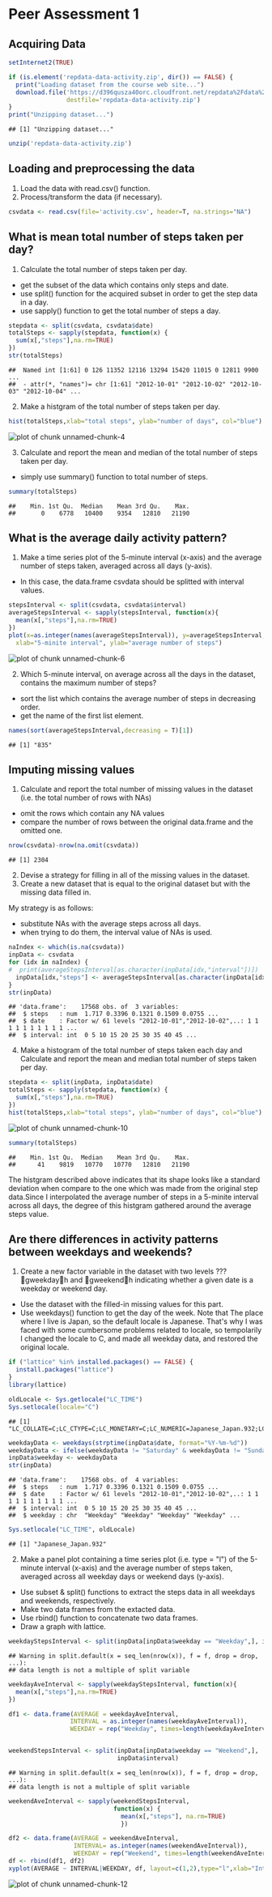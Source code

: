 Peer Assessment 1
=================

## Acquiring Data


```r
setInternet2(TRUE)

if (is.element('repdata-data-activity.zip', dir()) == FALSE) {
  print("Loading dataset from the course web site...")
  download.file('https://d396qusza40orc.cloudfront.net/repdata%2Fdata%2Factivity.zip',
                destfile='repdata-data-activity.zip')
}
print("Unzipping dataset...")
```

```
## [1] "Unzipping dataset..."
```

```r
unzip('repdata-data-activity.zip')
```

## Loading and preprocessing the data

1. Load the data with read.csv() function.
2. Process/transform the data (if necessary).


```r
csvdata <- read.csv(file='activity.csv', header=T, na.strings="NA")
```

## What is mean total number of steps taken per day?

1. Calculate the total number of steps taken per day.

* get the subset of the data which contains only steps and date.
* use split() function for the acquired subset in order to get the step data in a day.
* use sapply() function to get the total number of steps a day.


```r
stepdata <- split(csvdata, csvdata$date)
totalSteps <- sapply(stepdata, function(x) {
  sum(x[,"steps"],na.rm=TRUE)
})
str(totalSteps)
```

```
##  Named int [1:61] 0 126 11352 12116 13294 15420 11015 0 12811 9900 ...
##  - attr(*, "names")= chr [1:61] "2012-10-01" "2012-10-02" "2012-10-03" "2012-10-04" ...
```

2. Make a histgram of the total number of steps taken per day.

```r
hist(totalSteps,xlab="total steps", ylab="number of days", col="blue")
```

![plot of chunk unnamed-chunk-4](figure/unnamed-chunk-4-1.png) 

3. Calculate and report the mean and median of the total number of steps taken per day.

* simply use summary() function to total number of steps.

```r
summary(totalSteps)
```

```
##    Min. 1st Qu.  Median    Mean 3rd Qu.    Max. 
##       0    6778   10400    9354   12810   21190
```

## What is the average daily activity pattern?
1. Make a time series plot of the 5-minute interval (x-axis) and the average number of steps taken, averaged across all days (y-axis).

* In this case, the data.frame csvdata should be splitted with interval values.


```r
stepsInterval <- split(csvdata, csvdata$interval)
averageStepsInterval <- sapply(stepsInterval, function(x){
  mean(x[,"steps"],na.rm=TRUE)
})
plot(x=as.integer(names(averageStepsInterval)), y=averageStepsInterval, type="l",
  xlab="5-minite interval", ylab="average number of steps")
```

![plot of chunk unnamed-chunk-6](figure/unnamed-chunk-6-1.png) 

2. Which 5-minute interval, on average across all the days in the dataset, contains the maximum number of steps?

* sort the list which contains the average number of steps in decreasing order.
* get the name of the first list element. 


```r
names(sort(averageStepsInterval,decreasing = T)[1])
```

```
## [1] "835"
```

## Imputing missing values

1. Calculate and report the total number of missing values in the dataset (i.e. the total number of rows with NAs)

* omit the rows which contain any NA values
* compare the number of rows between the original data.frame and the omitted one.


```r
nrow(csvdata)-nrow(na.omit(csvdata))
```

```
## [1] 2304
```

2. Devise a strategy for filling in all of the missing values in the dataset.  
3. Create a new dataset that is equal to the original dataset but with the missing data filled in.

 My strategy is as follows:
 
* substitute NAs with the average steps across all days.
* when trying to do them, the interval value of NAs is used.


```r
naIndex <- which(is.na(csvdata))
inpData <- csvdata
for (idx in naIndex) {
#  print(averageStepsInterval[as.character(inpData[idx,"interval"])])
  inpData[idx,"steps"] <- averageStepsInterval[as.character(inpData[idx,"interval"])]
}
str(inpData)
```

```
## 'data.frame':	17568 obs. of  3 variables:
##  $ steps   : num  1.717 0.3396 0.1321 0.1509 0.0755 ...
##  $ date    : Factor w/ 61 levels "2012-10-01","2012-10-02",..: 1 1 1 1 1 1 1 1 1 1 ...
##  $ interval: int  0 5 10 15 20 25 30 35 40 45 ...
```

4. Make a histogram of the total number of steps taken each day and Calculate and report the mean and median total number of steps taken per day.


```r
stepdata <- split(inpData, inpData$date)
totalSteps <- sapply(stepdata, function(x) {
  sum(x[,"steps"],na.rm=TRUE)
})
hist(totalSteps,xlab="total steps", ylab="number of days", col="blue")
```

![plot of chunk unnamed-chunk-10](figure/unnamed-chunk-10-1.png) 

```r
summary(totalSteps)
```

```
##    Min. 1st Qu.  Median    Mean 3rd Qu.    Max. 
##      41    9819   10770   10770   12810   21190
```

The histgram described above indicates that its shape looks like a standard deviation when compare to the one which was made from the original step data.Since I interpolated the average number of steps in a 5-minite interval across all days, the degree of this histgram gathered around the average steps value.

## Are there differences in activity patterns between weekdays and weekends?

1. Create a new factor variable in the dataset with two levels ??? gweekdayh and gweekendh indicating whether a given date is a weekday or weekend day.

 * Use the dataset with the filled-in missing values for this part.
 * Use weekdays() function to get the day of the week.
   Note that The place where I live is Japan, so the default locale is Japanese.
   That's why I was faced with some cumbersome problems related to locale,
   so tempolarily I changed the locale to C, and made all weekday data, and
   restored the original locale.


```r
if ("lattice" %in% installed.packages() == FALSE) {
  install.packages("lattice")
}
library(lattice)

oldLocale <- Sys.getlocale("LC_TIME")
Sys.setlocale(locale="C")
```

```
## [1] "LC_COLLATE=C;LC_CTYPE=C;LC_MONETARY=C;LC_NUMERIC=Japanese_Japan.932;LC_TIME=C"
```

```r
weekdayData <- weekdays(strptime(inpData$date, format="%Y-%m-%d"))
weekdayData <- ifelse(weekdayData != "Saturday" & weekdayData != "Sunday", "Weekday", "Weekend")
inpData$weekday <- weekdayData
str(inpData)
```

```
## 'data.frame':	17568 obs. of  4 variables:
##  $ steps   : num  1.717 0.3396 0.1321 0.1509 0.0755 ...
##  $ date    : Factor w/ 61 levels "2012-10-01","2012-10-02",..: 1 1 1 1 1 1 1 1 1 1 ...
##  $ interval: int  0 5 10 15 20 25 30 35 40 45 ...
##  $ weekday : chr  "Weekday" "Weekday" "Weekday" "Weekday" ...
```

```r
Sys.setlocale("LC_TIME", oldLocale)
```

```
## [1] "Japanese_Japan.932"
```

2. Make a panel plot containing a time series plot (i.e. type = "l") of the 5-minute interval (x-axis) and the average number of steps taken, averaged across all weekday days or weekend days (y-axis).

  * Use subset & split() functions to extract the steps data in all weekdays and
  weekends, respectively.
  * Make two data frames from the extacted data.
  * Use rbind() function to concatenate two data frames.
  * Draw a graph with lattice.
  

```r
weekdayStepsInterval <- split(inpData[inpData$weekday == "Weekday",], inpData$interval)
```

```
## Warning in split.default(x = seq_len(nrow(x)), f = f, drop = drop, ...):
## data length is not a multiple of split variable
```

```r
weekdayAveInterval <- sapply(weekdayStepsInterval, function(x){
  mean(x[,"steps"],na.rm=TRUE)
})

df1 <- data.frame(AVERAGE = weekdayAveInterval, 
                 INTERVAL = as.integer(names(weekdayAveInterval)),
                 WEEKDAY = rep("Weekday", times=length(weekdayAveInterval)))


weekendStepsInterval <- split(inpData[inpData$weekday == "Weekend",],
                              inpData$interval)
```

```
## Warning in split.default(x = seq_len(nrow(x)), f = f, drop = drop, ...):
## data length is not a multiple of split variable
```

```r
weekendAveInterval <- sapply(weekendStepsInterval, 
                             function(x) {
                               mean(x[,"steps"], na.rm=TRUE)
                               })

df2 <- data.frame(AVERAGE = weekendAveInterval,
                  INTERVAL= as.integer(names(weekendAveInterval)),
                  WEEKDAY = rep("Weekend", times=length(weekendAveInterval)))
df <- rbind(df1, df2)
xyplot(AVERAGE ~ INTERVAL|WEEKDAY, df, layout=c(1,2),type="l",xlab="Interval", ylab="Number of steps (Avg)")
```

![plot of chunk unnamed-chunk-12](figure/unnamed-chunk-12-1.png) 
